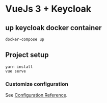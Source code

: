 # VueJs 3 + Keycloak

## up keycloak docker container
```
docker-compose up

```

## Project setup
```
yarn install
vue serve

```

### Customize configuration
See [Configuration Reference](https://cli.vuejs.org/config/).
